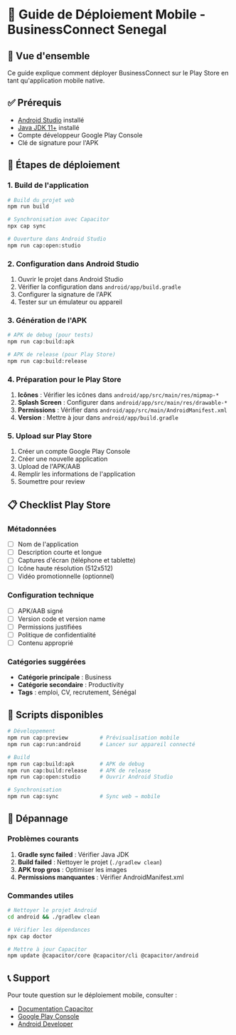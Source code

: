 # 📱 Guide de Déploiement Mobile - BusinessConnect Senegal

## 🎯 Vue d'ensemble
Ce guide explique comment déployer BusinessConnect sur le Play Store en tant qu'application mobile native.

## ✅ Prérequis
- [Android Studio](https://developer.android.com/studio) installé
- [Java JDK 11+](https://adoptium.net/) installé
- Compte développeur Google Play Console
- Clé de signature pour l'APK

## 🚀 Étapes de déploiement

### 1. Build de l'application
```bash
# Build du projet web
npm run build

# Synchronisation avec Capacitor
npx cap sync

# Ouverture dans Android Studio
npm run cap:open:studio
```

### 2. Configuration dans Android Studio
1. Ouvrir le projet dans Android Studio
2. Vérifier la configuration dans `android/app/build.gradle`
3. Configurer la signature de l'APK
4. Tester sur un émulateur ou appareil

### 3. Génération de l'APK
```bash
# APK de debug (pour tests)
npm run cap:build:apk

# APK de release (pour Play Store)
npm run cap:build:release
```

### 4. Préparation pour le Play Store
1. **Icônes** : Vérifier les icônes dans `android/app/src/main/res/mipmap-*`
2. **Splash Screen** : Configurer dans `android/app/src/main/res/drawable-*`
3. **Permissions** : Vérifier dans `android/app/src/main/AndroidManifest.xml`
4. **Version** : Mettre à jour dans `android/app/build.gradle`

### 5. Upload sur Play Store
1. Créer un compte Google Play Console
2. Créer une nouvelle application
3. Upload de l'APK/AAB
4. Remplir les informations de l'application
5. Soumettre pour review

## 📋 Checklist Play Store

### Métadonnées
- [ ] Nom de l'application
- [ ] Description courte et longue
- [ ] Captures d'écran (téléphone et tablette)
- [ ] Icône haute résolution (512x512)
- [ ] Vidéo promotionnelle (optionnel)

### Configuration technique
- [ ] APK/AAB signé
- [ ] Version code et version name
- [ ] Permissions justifiées
- [ ] Politique de confidentialité
- [ ] Contenu approprié

### Catégories suggérées
- **Catégorie principale** : Business
- **Catégorie secondaire** : Productivity
- **Tags** : emploi, CV, recrutement, Sénégal

## 🔧 Scripts disponibles

```bash
# Développement
npm run cap:preview          # Prévisualisation mobile
npm run cap:run:android      # Lancer sur appareil connecté

# Build
npm run cap:build:apk        # APK de debug
npm run cap:build:release    # APK de release
npm run cap:open:studio      # Ouvrir Android Studio

# Synchronisation
npm run cap:sync             # Sync web → mobile
```

## 🐛 Dépannage

### Problèmes courants
1. **Gradle sync failed** : Vérifier Java JDK
2. **Build failed** : Nettoyer le projet (`./gradlew clean`)
3. **APK trop gros** : Optimiser les images
4. **Permissions manquantes** : Vérifier AndroidManifest.xml

### Commandes utiles
```bash
# Nettoyer le projet Android
cd android && ./gradlew clean

# Vérifier les dépendances
npx cap doctor

# Mettre à jour Capacitor
npm update @capacitor/core @capacitor/cli @capacitor/android
```

## 📞 Support
Pour toute question sur le déploiement mobile, consulter :
- [Documentation Capacitor](https://capacitorjs.com/docs)
- [Google Play Console](https://play.google.com/console)
- [Android Developer](https://developer.android.com/) 